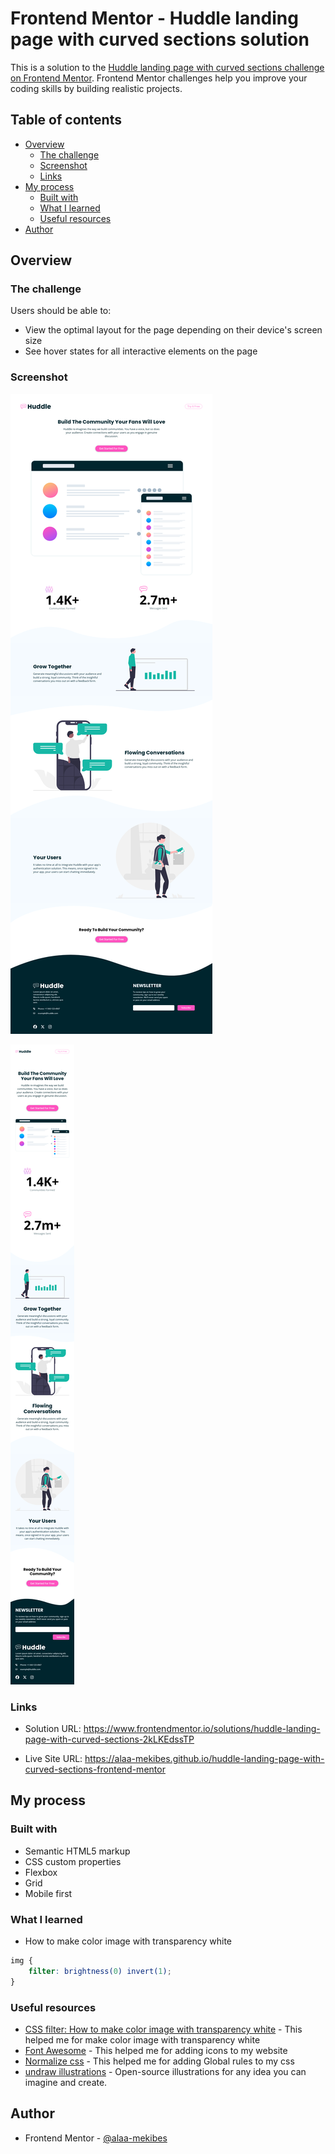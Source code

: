 # Frontend Mentor - Huddle landing page with curved sections solution

This is a solution to the [Huddle landing page with curved sections challenge on Frontend Mentor](https://www.frontendmentor.io/challenges/huddle-landing-page-with-curved-sections-5ca5ecd01e82137ec91a50f2). Frontend Mentor challenges help you improve your coding skills by building realistic projects. 

## Table of contents

- [Overview](#overview)
  - [The challenge](#the-challenge)
  - [Screenshot](#screenshot)
  - [Links](#links)
- [My process](#my-process)
  - [Built with](#built-with)
  - [What I learned](#what-i-learned)
  - [Useful resources](#useful-resources)
- [Author](#author)

## Overview

### The challenge

Users should be able to:

- View the optimal layout for the page depending on their device's screen size
- See hover states for all interactive elements on the page

### Screenshot

![](./Screenshot-D.png)

![](./Screenshot-M.png)

### Links

- Solution URL: https://www.frontendmentor.io/solutions/huddle-landing-page-with-curved-sections-2kLKEdssTP
  
- Live Site URL: https://alaa-mekibes.github.io/huddle-landing-page-with-curved-sections-frontend-mentor

## My process

### Built with

- Semantic HTML5 markup
- CSS custom properties
- Flexbox
- Grid
- Mobile first

### What I learned

- How to make color image with transparency white

```css
img {
    filter: brightness(0) invert(1);
}
```

### Useful resources

- [CSS filter: How to make color image with transparency white](https://stackoverflow.com/questions/24224112/css-filter-make-color-image-with-transparency-white) - This helped me for make color image with transparency white
- [Font Awesome](https://fontawesome.com/) - This helped me for adding icons to my website
- [Normalize css](https://necolas.github.io/normalize.css/) - This helped me for adding Global rules to my css
- [undraw illustrations](https://undraw.co/) - Open-source illustrations for any idea you can imagine and create.

## Author

- Frontend Mentor - [@alaa-mekibes](https://www.frontendmentor.io/profile/alaa-mekibes)
